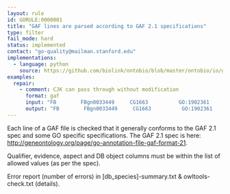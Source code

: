 ```yaml
---
layout: rule
id: GORULE:0000001
title: "GAF lines are parsed according to GAF 2.1 specifications"
type: filter
fail_mode: hard
status: implemented
contact: "go-quality@mailman.stanford.edu"
implementations:
  - language: python
    source: https://github.com/biolink/ontobio/blob/master/ontobio/io/gafparser.py
examples:
  repair:
    - comment: CJK can pass through without modification
      format: gaf
      input: "FB        FBgn0033449     CG1663          GO:1902361      FB:FBrf0202953|GO_REF:0000024   ISS     UniProtKB:Q05516        F                       protein taxon:7227      20171127        FlyBase"
      output: "FB        FBgn0033449     CG1663          GO:1902361      FB:FBrf0202953|GO_REF:0000024   ISS     UniProtKB:Q05516        F                       protein taxon:7227      20171127        FlyBase"
---
```

Each line of a GAF file is checked that it generally conforms to the GAF 2.1 spec and some
GO specific specifications. The GAF 2.1 spec is here: http://geneontology.org/page/go-annotation-file-gaf-format-21.

Qualifier, evidence, aspect and DB object columns must be within the list of allowed values
(as per the spec).

Error report (number of errors) in [db_species]-summary.txt & owltools-check.txt (details).
